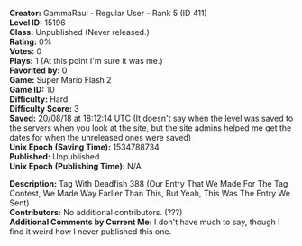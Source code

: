 **Creator:** GammaRaul - Regular User - Rank 5 (ID 411) <br>
**Level ID:** 15196 <br>
**Class:** Unpublished (Never released.) <br>
**Rating:** 0% <br>
**Votes:** 0 <br>
**Plays:** 1 (At this point I'm sure it was me.) <br>
**Favorited by:** 0 <br>
**Game:** Super Mario Flash 2 <br>
**Game ID:** 10 <br>
**Difficulty:** Hard <br>
**Difficulty Score:** 3 <br>
**Saved:** 20/08/18 at 18:12:14 UTC (It doesn't say when the level was saved to the servers when you look at the site, but the site admins helped me get the dates for when the unreleased ones were saved) <br>
**Unix Epoch (Saving Time):** 1534788734 <br>
**Published:** Unpublished <br>
**Unix Epoch (Publishing Time):** N/A

**Description:** Tag With Deadfish 388 (Our Entry That We Made For The Tag Contest, We Made Way Earlier Than This, But Yeah, This Was The Entry We Sent) <br>
**Contributors:** No additional contributors. (???) <br>
**Additional Comments by Current Me:** I don't have much to say, though I find it weird how I never published this one.
